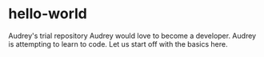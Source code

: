 # hello-world
Audrey's trial repository
Audrey would love to become a developer.  Audrey is attempting to learn to code.  Let us start off with the basics here.

